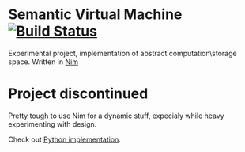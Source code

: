 # Semantic Virtual Machine [![Build Status](https://circleci.com/gh/pkeeper/SemanticVM.png)](https://circleci.com/gh/pkeeper/SemanticVM)

Experimental project, implementation of abstract computation\storage space.
Written in [Nim](http://nim-lang.org)

# Project discontinued
Pretty tough to use Nim for a dynamic stuff, expecialy while heavy experimenting with design.

Check out [Python implementation](https://github.com/brain-fn/Sophon-X).

